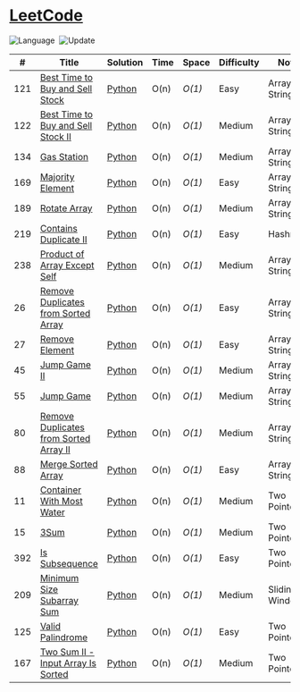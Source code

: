 # [LeetCode](https://leetcode.com/problemset/all/)

![Language](https://img.shields.io/badge/language-Python%20%2F%20Modern%20C++-orange.svg)&nbsp;
![Update](https://img.shields.io/badge/update-daily%20%2F%20weekly-green.svg)&nbsp;

|  #  | Title           | Solution       | Time   | Space  | Difficulty | Note |
|------|-----------------|----------------|--------|---------|------------|------|
| 121 | [Best Time to Buy and Sell Stock](https://leetcode.com/problems/best-time-to-buy-and-sell-stock/?envType=study-plan-v2&envId=top-interview-150) | [Python](./Top%20Interview%20150/121_Best_Time_to_Buy_and_Sell_Stock.py) | O(n) | _O(1)_ | Easy | Array / String |
| 122 | [Best Time to Buy and Sell Stock II](https://leetcode.com/problems/best-time-to-buy-and-sell-stock-ii/?envType=study-plan-v2&envId=top-interview-150) | [Python](./Top%20Interview%20150/122_Best_Time_to_Buy_and_Sell_Stock_II.py) | O(n) | _O(1)_ | Medium | Array / String |
| 134 | [Gas Station](https://leetcode.com/problems/gas-station/?envType=study-plan-v2&envId=top-interview-150) | [Python](./Top%20Interview%20150/134_Gas_Station.py) | O(n) | _O(1)_ | Medium | Array / String |
| 169 | [Majority Element](https://leetcode.com/problems/majority-element/?envType=study-plan-v2&envId=top-interview-150) | [Python](./Top%20Interview%20150/169_Majority_Element.py) | O(n) | _O(1)_ | Easy | Array / String |
| 189 | [Rotate Array](https://leetcode.com/problems/rotate-array/?envType=study-plan-v2&envId=top-interview-150) | [Python](./Top%20Interview%20150/189_Rotate_Array.py) | O(n) | _O(1)_ | Medium | Array / String |
| 219 | [Contains Duplicate II](https://leetcode.com/problems/contains-duplicate-ii/?envType=study-plan-v2&envId=top-interview-150) | [Python](./Top%20Interview%20150/219_Contains_Duplicate_II.py) | O(n) | _O(1)_ | Easy | Hashmap |
| 238 | [Product of Array Except Self](https://leetcode.com/problems/product-of-array-except-self/?envType=study-plan-v2&envId=top-interview-150) | [Python](./Top%20Interview%20150/238_Product_of_Array_Except_Self.py) | O(n) | _O(1)_ | Medium | Array / String |
| 26 | [Remove Duplicates from Sorted Array](https://leetcode.com/problems/remove-duplicates-from-sorted-array/?envType=study-plan-v2&envId=top-interview-150) | [Python](./Top%20Interview%20150/26_Remove_Duplicates_from_Sorted_Array.py) | O(n) | _O(1)_ | Easy | Array / String |
| 27 | [Remove Element](https://leetcode.com/problems/remove-element/?envType=study-plan-v2&envId=top-interview-150) | [Python](./Top%20Interview%20150/27_Remove_Element.py) | O(n) | _O(1)_ | Easy | Array / String |
| 45 | [Jump Game II](https://leetcode.com/problems/jump-game-ii/?envType=study-plan-v2&envId=top-interview-150) | [Python](./Top%20Interview%20150/45_Jump_Game_II.py) | O(n) | _O(1)_ | Medium | Array / String |
| 55 | [Jump Game](https://leetcode.com/problems/jump-game/?envType=study-plan-v2&envId=top-interview-150) | [Python](./Top%20Interview%20150/55_Jump_Game.py) | O(n) | _O(1)_ | Medium | Array / String |
| 80 | [Remove Duplicates from Sorted Array II](https://leetcode.com/problems/remove-duplicates-from-sorted-array-ii/?envType=study-plan-v2&envId=top-interview-150) | [Python](./Top%20Interview%20150/80_Remove_Duplicates_from_Sorted_Array_II.py) | O(n) | _O(1)_ | Medium | Array / String |
| 88 | [Merge Sorted Array](https://leetcode.com/problems/merge-sorted-array/?envType=study-plan-v2&envId=top-interview-150) | [Python](./Top%20Interview%20150/88_Merge_Sorted_Array.py) | O(n) | _O(1)_ | Easy | Array / String |
| 11 | [Container With Most Water]() | [Python](./Top%20Interview%20150/Container_With_Most_Water.py) | O(n) | _O(1)_ | Medium | Two Pointers |
| 15 | [3Sum]() | [Python](./Top%20Interview%20150/3Sum.py) | O(n) | _O(1)_ | Medium | Two Pointers |
| 392 | [Is Subsequence]() | [Python](./Top%20Interview%20150/Is_Subsequence.py) | O(n) | _O(1)_ | Easy | Two Pointers |
| 209 | [Minimum Size Subarray Sum]() | [Python](./Top%20Interview%20150/Minimum_Size_Subarray_Sum.py) | O(n) | _O(1)_ | Medium | Sliding Window |
| 125 | [Valid Palindrome]() | [Python](./Top%20Interview%20150/Valid_Palindrome.py) | O(n) | _O(1)_ | Easy | Two Pointers |
| 167 | [Two Sum II - Input Array Is Sorted]() | [Python](./Top%20Interview%20150/Two_Sum_II_-_Input_Array_Is_Sorted.py) | O(n) | _O(1)_ | Medium | Two Pointers |
